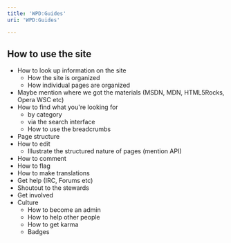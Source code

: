 ```yaml
---
title: 'WPD:Guides'
uri: 'WPD:Guides'

---
```

## How to use the site

-   How to look up information on the site
    -   How the site is organized
    -   How individual pages are organized
-   Maybe mention where we got the materials (MSDN, MDN, HTML5Rocks, Opera WSC etc)
-   How to find what you're looking for
    -   by category
    -   via the search interface
    -   How to use the breadcrumbs
-   Page structure
-   How to edit
    -   Illustrate the structured nature of pages (mention API)
-   How to comment
-   How to flag
-   How to make translations
-   Get help (IRC, Forums etc)
-   Shoutout to the stewards
-   Get involved
-   Culture
    -   How to become an admin
    -   How to help other people
    -   How to get karma
    -   Badges
